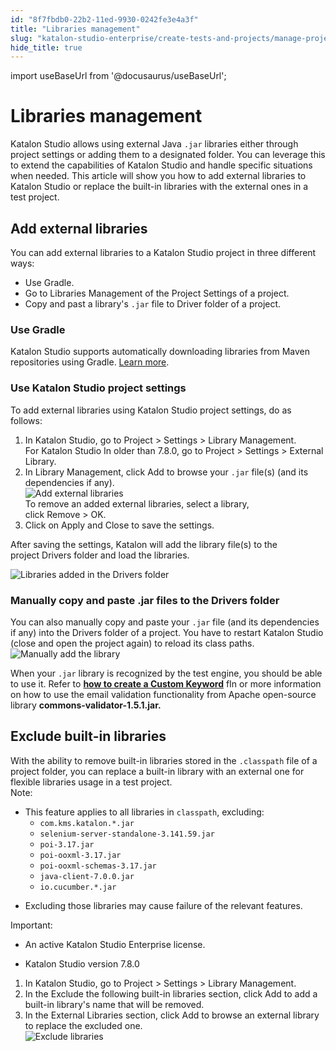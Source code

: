 ```yaml
---
id: "8f7fbdb0-22b2-11ed-9930-0242fe3e4a3f"
title: "Libraries management"
slug: "katalon-studio-enterprise/create-tests-and-projects/manage-projects/libraries-management"
hide_title: true
---
```

import useBaseUrl from '@docusaurus/useBaseUrl';


# <a id="concept-8611" class="anchor_top_offset"/><a id="ariaid-title1" class="anchor_top_offset"/>Libraries management

<p xmlns="http://www.w3.org/1999/xhtml" className="p"><span className="ph">Katalon Studio</span> allows using external Java&nbsp;<code className="ph codeph">.jar</code>&nbsp;libraries either through project settings or adding them to a designated folder. You can leverage this to extend the capabilities of <span className="ph">Katalon Studio</span> and handle specific situations when needed. This article will show you how to add external libraries to <span className="ph">Katalon Studio</span> or replace the built-in libraries with the external ones in a test project.</p> 

## <a id="concept-7517" class="anchor_top_offset"/>Add external libraries

<p xmlns="http://www.w3.org/1999/xhtml" className="p">You can add external libraries to a <span className="ph">Katalon Studio</span> project in  three different ways:</p> 
<ul xmlns="http://www.w3.org/1999/xhtml" className="ul"><li className="li">Use Gradle.</li><li className="li">Go to Libraries Management of the Project Settings of a project.</li><li className="li">Copy and past a library's&nbsp;<code className="ph codeph">.jar</code>&nbsp;file to Driver folder of a project.</li></ul> 

### <a id="task-760" class="anchor_top_offset"/>Use Gradle

<div xmlns="http://www.w3.org/1999/xhtml" className="li step p"><span className="ph cmd"><span className="ph">Katalon Studio</span> supports automatically downloading libraries from Maven repositories using Gradle. <a className="xref j-external-link" href="https://github.com/katalon-studio/gradle-plugin" target="_blank">Learn more</a>.</span></div>

### <a id="task-4018" class="anchor_top_offset"/>Use <span xmlns="http://www.w3.org/1999/xhtml" className="ph">Katalon Studio</span>  project settings

<section xmlns="http://www.w3.org/1999/xhtml" className="section context">To add external libraries using <span className="ph">Katalon Studio</span> project settings, do as follows:</section> 
<ol xmlns="http://www.w3.org/1999/xhtml" className="ol steps"><li className="li step stepexpand"><span className="ph cmd">In <span className="ph">Katalon Studio</span>, go to&nbsp;<span className="ph uicontrol">Project</span>&nbsp;&gt;&nbsp;<span className="ph uicontrol">Settings</span>&nbsp;&gt;&nbsp;<span className="ph uicontrol">Library Management</span>.</span><div className="itemgroup info">For <span className="ph">Katalon Studio</span> In older than 7.8.0, go to&nbsp;<span className="ph uicontrol">Project</span>&nbsp;&gt;&nbsp;<span className="ph uicontrol">Settings</span>&nbsp;&gt;&nbsp;<span className="ph uicontrol">External Library</span>.</div></li><li className="li step stepexpand"><span className="ph cmd">In&nbsp;<span className="ph uicontrol">Library Management</span>, click&nbsp;<span className="ph uicontrol">Add</span>&nbsp;to browse your&nbsp;<code className="ph codeph">.jar</code>&nbsp;file(s) (and its dependencies if any).</span><div className="itemgroup info"><img className="image" width={500} src={useBaseUrl("/8f73fde0-22b2-11ed-9930-0242fe3e4a3f.png")} alt="Add external libraries" /></div><div className="itemgroup info">To remove an added external libraries, select a library, click&nbsp;<span className="ph uicontrol">Remove</span>&nbsp;&gt;&nbsp;<span className="ph uicontrol">OK</span>.</div></li><li className="li step stepexpand"><span className="ph cmd">Click on&nbsp;<span className="ph uicontrol">Apply and Close</span>&nbsp;to save the settings.</span></li></ol> 
<section xmlns="http://www.w3.org/1999/xhtml" className="section result">After saving the settings, Katalon will add the library file(s) to the project&nbsp;<span className="ph uicontrol">Drivers</span>&nbsp;folder and load the libraries.<p className="p"><img className="image" width={500} src={useBaseUrl("/8f758480-22b2-11ed-9930-0242fe3e4a3f.png")} alt="Libraries added in the Drivers folder" /></p> </section> 

### <a id="task-3738" class="anchor_top_offset"/>Manually copy and paste .jar files to the Drivers folder

<div xmlns="http://www.w3.org/1999/xhtml" className="li step p"><span className="ph cmd">You can also manually copy and paste your&nbsp;<code className="ph codeph">.jar</code>&nbsp;file (and its dependencies if any) into the&nbsp;<span className="ph uicontrol">Drivers</span>&nbsp;folder of a project. You have to restart Katalon Studio (close and open the project again) to reload its class paths.</span><div className="itemgroup info"><img className="image" width={500} src={useBaseUrl("/8f74e840-22b2-11ed-9930-0242fe3e4a3f.png")} alt="Manually add the library" /></div></div>
<section xmlns="http://www.w3.org/1999/xhtml" className="section result"><p className="p">When your&nbsp;<code className="ph codeph">.jar</code>&nbsp;library is recognized by the test engine, you should be able to use it. Refer to&nbsp;<strong className="ph b"><a className="xref" href="/docs/legacy/katalon-studio-enterprise/extend-katalon-studio/custom-keywords/introduction-to-custom-keywords#id_2">how to create a Custom Keyword</a></strong>&nbsp;fIn or more information on how to use the email validation functionality from Apache open-source library&nbsp;<strong className="ph b">commons-validator-1.5.1.jar.</strong></p></section> 

## <a id="task-4328" class="anchor_top_offset"/>Exclude built-in libraries

<section xmlns="http://www.w3.org/1999/xhtml" className="section context">With the ability to remove built-in libraries stored in the&nbsp;<code className="ph codeph">.classpath</code>&nbsp;file of a project folder, you can replace a built-in library with an external one for flexible libraries usage in a test project.<div className="note note note_note"><span className="note__title">Note:</span> <ul className="ul"><li className="li">This feature applies to all libraries in&nbsp;<code className="ph codeph">classpath</code>, excluding:<ul className="ul"><li className="li"><code className="ph codeph">com.kms.katalon.*.jar</code></li><li className="li"><code className="ph codeph">selenium-server-standalone-3.141.59.jar</code></li><li className="li"><code className="ph codeph">poi-3.17.jar</code></li><li className="li"><code className="ph codeph">poi-ooxml-3.17.jar</code></li><li className="li"><code className="ph codeph">poi-ooxml-schemas-3.17.jar</code></li><li className="li"><code className="ph codeph">java-client-7.0.0.jar</code></li><li className="li"><code className="ph codeph">io.cucumber.*.jar</code></li></ul></li><li className="li"><p className="p">Excluding those libraries may cause failure of the relevant features.</p></li></ul></div><div className="note important note_important"><span className="note__title">Important:</span> <ul className="ul"><li className="li">An active <span className="ph">Katalon Studio Enterprise</span> license.</li><li className="li"><p className="p"><span className="ph">Katalon Studio</span> version 7.8.0</p></li></ul></div></section> 
<ol xmlns="http://www.w3.org/1999/xhtml" className="ol steps"><li className="li step stepexpand"><span className="ph cmd">In <span className="ph">Katalon Studio</span>, go to&nbsp;<span className="ph uicontrol">Project</span>&nbsp;&gt;&nbsp;<span className="ph uicontrol">Settings</span>&nbsp;&gt;&nbsp;<span className="ph uicontrol">Library Management</span>.</span></li><li className="li step stepexpand"><span className="ph cmd">In the&nbsp;<span className="ph uicontrol">Exclude the following built-in libraries</span>&nbsp;section, click&nbsp;<span className="ph uicontrol">Add</span>&nbsp;to add a built-in library's name that will be removed.</span></li><li className="li step stepexpand"><span className="ph cmd">In the&nbsp;<span className="ph uicontrol">External Libraries</span>&nbsp;section, click&nbsp;<span className="ph uicontrol">Add</span>&nbsp;to browse an external library to replace the excluded one.</span><div className="itemgroup info"><img className="image" src={useBaseUrl("/8f727740-22b2-11ed-9930-0242fe3e4a3f.png")} alt="Exclude libraries" /></div></li></ol> 
